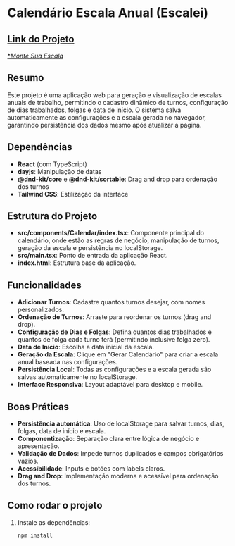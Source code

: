 # Calendário Escala Anual (Escalei)

## [Link do Projeto](https://andreailton.github.io/Escalei/)  
[**Monte Sua Escala*](https://andreailton.github.io/Escalei/)


## Resumo

Este projeto é uma aplicação web para geração e visualização de escalas anuais de trabalho, permitindo o cadastro dinâmico de turnos, configuração de dias trabalhados, folgas e data de início. O sistema salva automaticamente as configurações e a escala gerada no navegador, garantindo persistência dos dados mesmo após atualizar a página.

## Dependências

- **React** (com TypeScript)
- **dayjs**: Manipulação de datas
- **@dnd-kit/core** e **@dnd-kit/sortable**: Drag and drop para ordenação dos turnos
- **Tailwind CSS**: Estilização da interface

## Estrutura do Projeto

- **src/components/Calendar/index.tsx**: Componente principal do calendário, onde estão as regras de negócio, manipulação de turnos, geração da escala e persistência no localStorage.
- **src/main.tsx**: Ponto de entrada da aplicação React.
- **index.html**: Estrutura base da aplicação.

## Funcionalidades

- **Adicionar Turnos**: Cadastre quantos turnos desejar, com nomes personalizados.
- **Ordenação de Turnos**: Arraste para reordenar os turnos (drag and drop).
- **Configuração de Dias e Folgas**: Defina quantos dias trabalhados e quantos de folga cada turno terá (permitindo inclusive folga zero).
- **Data de Início**: Escolha a data inicial da escala.
- **Geração da Escala**: Clique em "Gerar Calendário" para criar a escala anual baseada nas configurações.
- **Persistência Local**: Todas as configurações e a escala gerada são salvas automaticamente no localStorage.
- **Interface Responsiva**: Layout adaptável para desktop e mobile.

## Boas Práticas

- **Persistência automática**: Uso de localStorage para salvar turnos, dias, folgas, data de início e escala.
- **Componentização**: Separação clara entre lógica de negócio e apresentação.
- **Validação de Dados**: Impede turnos duplicados e campos obrigatórios vazios.
- **Acessibilidade**: Inputs e botões com labels claros.
- **Drag and Drop**: Implementação moderna e acessível para ordenação dos turnos.

## Como rodar o projeto

1. Instale as dependências:
   ```bash
   npm install
